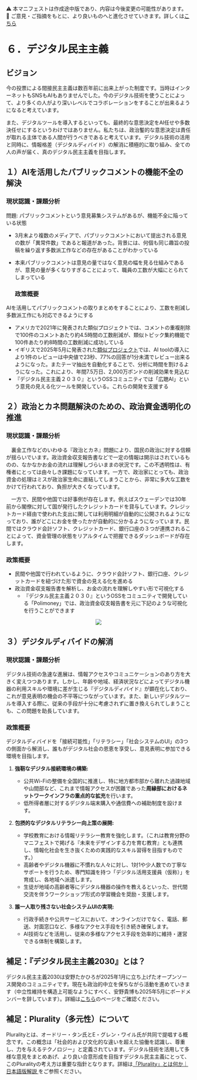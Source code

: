 ⚠️ 本マニフェストは作成途中版であり、内容は今後変更の可能性があります。  
💬 ご意見・ご指摘をもとに、より良いものへと進化させていきます。詳しくは[こちら](README.md#このマニフェスト自身もみんなの知恵を集めて改善していきます)

# ６．デジタル民主主義

## ビジョン

今の投票による間接民主主義は数百年前に出来上がった制度です。当時はインターネットもSNSもAIもありませんでした。今のデジタル技術を使うことによって、より多くの人がより深いレベルでコラボレーションをすることが出来るようになると考えています。

また、デジタルツールを導入するといっても、最終的な意思決定をAI任せや多数決任せにするというわけではありません。私たちは、政治鏨的な意思決定は責任が取れる主体である人間が行うべきであると考えています。デジタル技術の活用と同時に、情報格差（デジタルディバイド）の解消に積極的に取り組み、全ての人の声が届く、真のデジタル民主主義を目指します。

## １）AIを活用したパブリックコメントの機能不全の解決

### 現状認識・課題分析

問題: パブリックコメントという意見募集システムがあるが、機能不全に陥っている状態

* 3月末より複数のメディアで、パブリックコメントにおいて提出される意見の数が「異常件数」であると報道があった。背景には、何個も同じ趣旨の投稿を繰り返す多数派工作などの存在があることがわかっている  
* 本来パブリックコメントは意見の量ではなく意見の幅を見る仕組みであるが、意見の量が多くなりすぎることによって、職員の工数が大幅にとられてしまっている

  ### 政策概要

AIを活用してパブリックコメントの取りまとめをすることにより、工数を削減し多数派工作にも対応できるようにする

* アメリカで2021年に発表された類似プロジェクトでは、コメントの重複削除で100件のコメントあたり約4.5時間の工数削減が、類似トピック集約機能で100件あたり約8時間の工数削減に成功している  
* イギリスで2025年5月に発表された[類似プロジェクト](%20https://ai.gov.uk/blogs/evaluating-consult-an-ai-tool-for-enhanced-public-consultation-analysis/)では、AI toolの導入により1件のレビューは中央値で23秒、77%の回答が1分未満でレビュー出来るようになった。またテーマ抽出を自動化することで、分析に時間を割けるようになった。これにより、年間7.5万日、2,000万ポンドの削減効果を見込む  
* 『デジタル民主主義２０３０』というOSSコミュニティでは「広聴AI」という意見の見える化ツールを開発している。これらの開発を支援する

## ２）政治とカネ問題解決のための、政治資金透明化の推進

### 現状認識・課題分析

　裏金工作などのいわゆる『政治とカネ』問題により、国民の政治に対する信頼が揺らいでいます。政治資金収支報告書などで一定の情報は開示はされているものの、なかなかお金の流れは理解しづらいままの状況です。この不透明性は、有権者にとっては由々しき課題になっています。一方で、政治家にとっても、政治資金の処理はミスが政治家生命に直結してしまうことから、非常に多大な工数をかけて行われており、負担が大きくなっています。

　一方で、民間や他国では好事例が存在します。例えばスウェーデンでは30年前から閣僚に対して国が発行したクレジットカードを貸与しています。クレジットカード経由で使われた支出に関しては利用明細が自動的に公開されるようになっており、誰がどこにお金を使ったかが自動的に分かるようになっています。民間ではクラウド会計ソフト、クレジットカード、銀行口座の３つが連携されることによって、資金管理の状態をリアルタイムで把握できるダッシュボードが存在します。

### 政策概要

* 民間や他国で行われているように、クラウド会計ソフト、銀行口座、クレジットカードを紐づけた形で資金の見える化を進める  
* 政治資金収支報告書を解析し、お金の流れを理解しやすい形で可視化する  
  * 『デジタル民主主義２０３０』というOSSをコミュニティで開発している「Polimoney」では、政治資金収支報告書を元に下記のような可視化を行うことができます  
<p align="center">
  <img src="https://github.com/user-attachments/assets/bf5de7d9-c5d6-4eea-8154-579693106340">
</p>

## ３）デジタルディバイドの解消

### 現状認識・課題分析

デジタル技術の急速な進展は、情報アクセスやコミュニケーションのあり方を大きく変えつつあります。しかし、年齢や地域、経済状況などによってデジタル機器の利用スキルや環境に差が生じる『デジタルディバイド』が顕在化しており、これが意見表明の機会の不平等につながっています。また、新しいデジタルツールを導入する際に、従来の手段が十分に考慮されずに置き換えられてしまうことも、この問題を助長しています。

### 政策概要

デジタルディバイドを「接続可能性」「リテラシー」「社会システムのUI」の3つの側面から解消し、誰もがデジタル社会の恩恵を享受し、意見表明に参加できる環境を目指します。

1.  **強靭なデジタル接続環境の構築:**
    *   公共Wi-Fiの整備を全国的に推進し、特に地方都市部から離れた過疎地域や山間部など、これまで情報アクセスが困難であった**周縁部におけるネットワークインフラの重点的な拡充**を行います。
    *   低所得者層に対するデジタル端末購入や通信費への補助制度を設けます。

2.  **包摂的なデジタルリテラシー向上策の展開:**
    *   学校教育における情報リテラシー教育を強化します。（これは教育分野のマニフェストで掲げる『未来をデザインする力を育む教育』とも連携し、情報化社会を生き抜くための実践的なスキル習得を目指すものです。）
    *   高齢者やデジタル機器に不慣れな人々に対し、1対1や少人数での丁寧なサポートを行うため、専門知識を持つ「デジタル活用支援員（仮称）」を育成し、各地域へ派遣します。
    *   生徒が地域の高齢者等にデジタル機器の操作を教えるといった、世代間交流を伴うワークショップ形式の学習機会を奨励・支援します。

3.  **誰一人取り残さない社会システムUIの実現:**
    *   行政手続きや公共サービスにおいて、オンラインだけでなく、電話、郵送、対面窓口など、多様なアクセス手段を引き続き確保します。
    *   AI技術などを活用し、従来の多様なアクセス手段を効率的に維持・運営できる体制を構築します。

## 補足：『デジタル民主主義2030』とは？

デジタル民主主義2030は安野たかひろが2025年1月に立ち上げたオープンソース開発のコミュニティです。現在も政治的中立を保ちながら活動を進めていきます（中立性維持を構造上可能なようにすべく、安野貴博も2025年5月にボードメンバーを辞しています）。詳細は[こちら](https://dd2030.org/)のページをご確認ください。

## 補足：Plurality（多元性）について

Pluralityとは、オードリー・タン氏とE・グレン・ワイル氏が共同で提唱する概念です。この概念は「社会的および文化的な違いを超えた協働を認識し、尊重し、力を与えるテクノロジー」と定義されています。デジタル技術を活用して多様な意見をまとめあげ、より良い合意形成を目指すデジタル民主主義にとって、このPluralityの考え方は重要な指針となります。詳細は[「Plurality」とは何か｜日本語版解説
](https://wired.jp/article/what-is-plurality-book/)をご参照ください。

